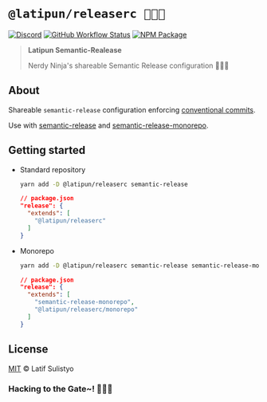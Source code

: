 # `@latipun/releaserc 🐱‍👤🚀`

[![Discord][discord-image]][discord-url]
[![GitHub Workflow Status][workflow-image]][workflow-url]
[![NPM Package][npm-image]][npm-url]

> **Latipun Semantic-Realease**
>
> Nerdy Ninja's shareable Semantic Release configuration 🐱‍👤🚀

## About

Shareable `semantic-release` configuration enforcing [conventional commits](https://conventionalcommits.org/).

Use with [semantic-release](https://npm.im/semantic-release) and [semantic-release-monorepo](https://npm.im/semantic-release-monorepo).

## Getting started

- Standard repository

  ```sh
  yarn add -D @latipun/releaserc semantic-release
  ```

  ```json
  // package.json
  "release": {
    "extends": [
      "@latipun/releaserc"
    ]
  }
  ```

- Monorepo

  ```sh
  yarn add -D @latipun/releaserc semantic-release semantic-release-monorepo
  ```

  ```json
  // package.json
  "release": {
    "extends": [
      "semantic-release-monorepo",
      "@latipun/releaserc/monorepo"
    ]
  }
  ```

## License

[MIT][license-url] © Latif Sulistyo

### Hacking to the Gate~! 🐱‍💻🎶

<!-- Variables -->

[discord-image]: https://img.shields.io/discord/758271814153011201?label=Developers%20Indonesia&logo=discord&style=flat-square
[discord-url]: https://discord.gg/njSj2Nq "Chat and discuss at Developers Indonesia"
[workflow-image]: https://img.shields.io/github/workflow/status/latipun7/library/Continuous%20Integration%20and%20Continuous%20Delivery%20%E2%9A%99%F0%9F%9A%80?label=CI%2FCD&logo=github%20actions&style=flat-square
[workflow-url]: https://github.com/latipun7/library/actions "GitHub Actions"
[npm-image]: https://img.shields.io/npm/v/@latipun/releaserc?label=package&logo=npm&style=flat-square
[npm-url]: https://npmjs.org/package/@latipun/releaserc "@latipun/releaserc on NPM"
[license-url]: https://github.com/latipun7/library/blob/main/license "MIT License"
